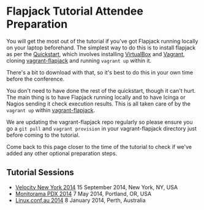 # Flapjack Tutorial Attendee Preparation

You will get the most out of the tutorial if you've got Flapjack running locally on your laptop beforehand. The simplest way to do this is to install flapjack as per the [Quickstart](http://flapjack.io/quickstart), which involves installing [VirtualBox](https://www.virtualbox.org/) and [Vagrant](http://www.vagrantup.com/), cloning [vagrant-flapjack](https://github.com/flapjack/vagrant-flapjack) and running `vagrant up` within it.

There's a bit to download with that, so it's best to do this in your own time before the conference.

You don't need to have done the rest of the quickstart, though it can't hurt. The main thing is to have Flapjack running locally and to have Icinga or Nagios sending it check execution results. This is all taken care of by the `vagrant up` within [vagrant-flapjack](https://github.com/flapjack/vagrant-flapjack).

We are updating the vagrant-flapjack repo regularly so please ensure you go a `git pull` and `vagrant provision` in your vagrant-flapjack directory just before coming to the tutorial.

Come back to this page closer to the time of the tutorial to check if we've added any other optional preparation steps.

## Tutorial Sessions

- [Velocity New York 2014](http://velocityconf.com/velocityny2014/public/schedule/detail/35835) 15 September 2014, New York, NY, USA
- [Monitorama PDX 2014](http://monitorama.com/) 7 May 2014, Portland, OR, USA
- [Linux.conf.au 2014](http://lca2014.linux.org.au/schedule/30261/view_talk?day=wednesday) 8 January 2014, Perth, Australia

